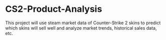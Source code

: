 # CS2-Product-Analysis
This project will use steam market data of Counter-Strike 2 skins to predict which skins will sell well and analyze market trends, historical sales data, etc.
